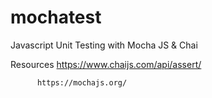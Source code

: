 # mochatest

Javascript Unit Testing with Mocha JS & Chai

Resources https://www.chaijs.com/api/assert/

          https://mochajs.org/
